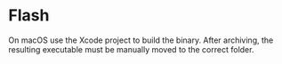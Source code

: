 # Flash #

On macOS use the Xcode project to build the binary. After archiving, the resulting executable must be manually moved to the correct folder.
